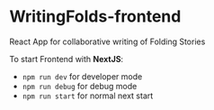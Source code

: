 # WritingFolds-frontend
React App for collaborative writing of Folding Stories

To start Frontend with **NextJS**:
- `npm run dev` for developer mode
- `npm run debug` for debug mode
- `npm run start` for normal next start

